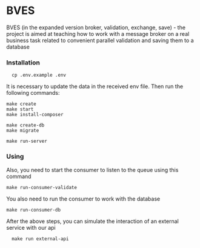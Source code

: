# BVES
BVES (in the expanded version broker, validation, exchange, save)  - the project is aimed at teaching how to work with a message broker on a real business task related to convenient parallel validation and saving them to a database

### Installation
```
  cp .env.example .env
```
It is necessary to update the data in the received env file.
Then run the following commands:
```
make create
make start
make install-composer
```
```
make create-db
make migrate
```
```
make run-server
```

### Using
Also, you need to start the consumer to listen to the queue using this command
```
make run-consumer-validate 
```
You also need to run the consumer to work with the database
```
make run-consumer-db
```
After the above steps, you can simulate the interaction of an external service with our api
```
  make run external-api
```